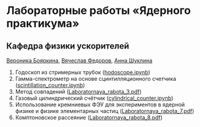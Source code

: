 # Лабораторные работы «Ядерного практикума»

## Кафедра физики ускорителей

[Вероника Бояркина](v.boyarkina@g.nsu.ru), [Вячеслав Федоров](v.fedorov3@g.nsu.ru), [Анна Шуклина](a.shuklina@g.nsu.ru)

1. Годоскоп из стримерных трубок ([hodoscope.ipynb](lab_1%2Fhodoscope.ipynb))
2. Гамма-спектрометр на основе сцинтилляционного счетчика ([scintillation_counter.ipynb](lab_2%2Fscintillation_counter.ipynb))
3. Метод совпадений ([Laboratornaya_rabota_3.pdf](lab_3%2FLaboratornaya_rabota_3.pdf))
4. Газовый цилиндрический счётчик ([cylindrical_counter.ipynb](lab_4%2Fcylindrical_counter.ipynb))
5. Использование кремниевых ФЭУ для экспериментов в ядерной физике и физике элементарных частиц ([Laboratornaya_rabota_7.pdf](lab_7%2FLaboratornaya_rabota_7.pdf))
6. Комптоновское рассеяние ([Laboratornaya_rabota_8.pdf](lab_8%2FLaboratornaya_rabota_8.pdf))
